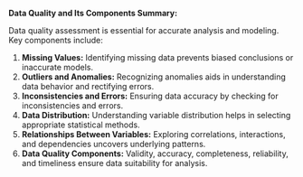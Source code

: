 **Data Quality and Its Components Summary:**

Data quality assessment is essential for accurate analysis and modeling. Key components include:

1. **Missing Values:** Identifying missing data prevents biased conclusions or inaccurate models.
2. **Outliers and Anomalies:** Recognizing anomalies aids in understanding data behavior and rectifying errors.
3. **Inconsistencies and Errors:** Ensuring data accuracy by checking for inconsistencies and errors.
4. **Data Distribution:** Understanding variable distribution helps in selecting appropriate statistical methods.
5. **Relationships Between Variables:** Exploring correlations, interactions, and dependencies uncovers underlying patterns.
6. **Data Quality Components:** Validity, accuracy, completeness, reliability, and timeliness ensure data suitability for analysis.
